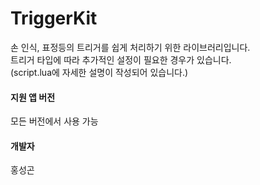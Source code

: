 # TriggerKit
손 인식, 표정등의 트리거를 쉽게 처리하기 위한 라이브러리입니다.<br>
트리거 타입에 따라 추가적인 설정이 필요한 경우가 있습니다.<br>
(script.lua에 자세한 설명이 작성되어 있습니다.)<br>

#### 지원 앱 버전
모든 버전에서 사용 가능

#### 개발자
홍성곤
